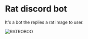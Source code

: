 # Rat discord bot

It's a bot the replies a rat image to user.

![RATROBOO](https://user-images.githubusercontent.com/112970249/217349744-8483c534-1472-4611-af7a-801a4c293423.gif)
